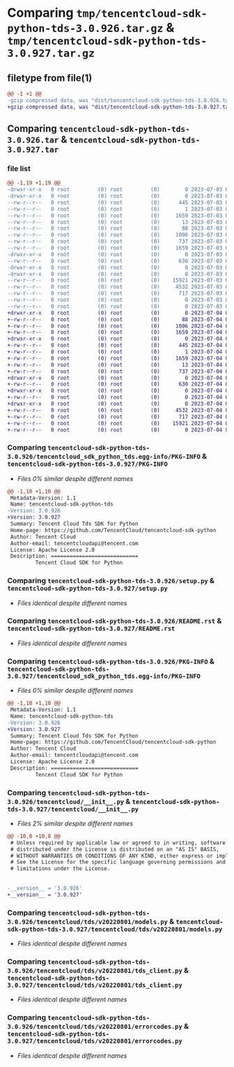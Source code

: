 # Comparing `tmp/tencentcloud-sdk-python-tds-3.0.926.tar.gz` & `tmp/tencentcloud-sdk-python-tds-3.0.927.tar.gz`

## filetype from file(1)

```diff
@@ -1 +1 @@
-gzip compressed data, was "dist/tencentcloud-sdk-python-tds-3.0.926.tar", last modified: Mon Jul  3 00:35:45 2023, max compression
+gzip compressed data, was "dist/tencentcloud-sdk-python-tds-3.0.927.tar", last modified: Tue Jul  4 00:31:07 2023, max compression
```

## Comparing `tencentcloud-sdk-python-tds-3.0.926.tar` & `tencentcloud-sdk-python-tds-3.0.927.tar`

### file list

```diff
@@ -1,19 +1,19 @@
-drwxr-xr-x   0 root         (0) root         (0)        0 2023-07-03 00:35:45.000000 tencentcloud-sdk-python-tds-3.0.926/
-drwxr-xr-x   0 root         (0) root         (0)        0 2023-07-03 00:35:45.000000 tencentcloud-sdk-python-tds-3.0.926/tencentcloud_sdk_python_tds.egg-info/
--rw-r--r--   0 root         (0) root         (0)      445 2023-07-03 00:35:45.000000 tencentcloud-sdk-python-tds-3.0.926/tencentcloud_sdk_python_tds.egg-info/SOURCES.txt
--rw-r--r--   0 root         (0) root         (0)        1 2023-07-03 00:35:45.000000 tencentcloud-sdk-python-tds-3.0.926/tencentcloud_sdk_python_tds.egg-info/dependency_links.txt
--rw-r--r--   0 root         (0) root         (0)     1659 2023-07-03 00:35:45.000000 tencentcloud-sdk-python-tds-3.0.926/tencentcloud_sdk_python_tds.egg-info/PKG-INFO
--rw-r--r--   0 root         (0) root         (0)       13 2023-07-03 00:35:45.000000 tencentcloud-sdk-python-tds-3.0.926/tencentcloud_sdk_python_tds.egg-info/top_level.txt
--rw-r--r--   0 root         (0) root         (0)       88 2023-07-03 00:35:45.000000 tencentcloud-sdk-python-tds-3.0.926/setup.cfg
--rw-r--r--   0 root         (0) root         (0)     1006 2023-07-03 00:35:45.000000 tencentcloud-sdk-python-tds-3.0.926/setup.py
--rw-r--r--   0 root         (0) root         (0)      737 2023-07-03 00:35:45.000000 tencentcloud-sdk-python-tds-3.0.926/README.rst
--rw-r--r--   0 root         (0) root         (0)     1659 2023-07-03 00:35:45.000000 tencentcloud-sdk-python-tds-3.0.926/PKG-INFO
-drwxr-xr-x   0 root         (0) root         (0)        0 2023-07-03 00:35:45.000000 tencentcloud-sdk-python-tds-3.0.926/tencentcloud/
--rw-r--r--   0 root         (0) root         (0)      630 2023-07-03 00:35:45.000000 tencentcloud-sdk-python-tds-3.0.926/tencentcloud/__init__.py
-drwxr-xr-x   0 root         (0) root         (0)        0 2023-07-03 00:35:45.000000 tencentcloud-sdk-python-tds-3.0.926/tencentcloud/tds/
-drwxr-xr-x   0 root         (0) root         (0)        0 2023-07-03 00:35:45.000000 tencentcloud-sdk-python-tds-3.0.926/tencentcloud/tds/v20220801/
--rw-r--r--   0 root         (0) root         (0)    15921 2023-07-03 00:35:45.000000 tencentcloud-sdk-python-tds-3.0.926/tencentcloud/tds/v20220801/models.py
--rw-r--r--   0 root         (0) root         (0)     4532 2023-07-03 00:35:45.000000 tencentcloud-sdk-python-tds-3.0.926/tencentcloud/tds/v20220801/tds_client.py
--rw-r--r--   0 root         (0) root         (0)      717 2023-07-03 00:35:45.000000 tencentcloud-sdk-python-tds-3.0.926/tencentcloud/tds/v20220801/errorcodes.py
--rw-r--r--   0 root         (0) root         (0)        0 2023-07-03 00:35:45.000000 tencentcloud-sdk-python-tds-3.0.926/tencentcloud/tds/v20220801/__init__.py
--rw-r--r--   0 root         (0) root         (0)        0 2023-07-03 00:35:45.000000 tencentcloud-sdk-python-tds-3.0.926/tencentcloud/tds/__init__.py
+drwxr-xr-x   0 root         (0) root         (0)        0 2023-07-04 00:31:07.000000 tencentcloud-sdk-python-tds-3.0.927/
+-rw-r--r--   0 root         (0) root         (0)       88 2023-07-04 00:31:07.000000 tencentcloud-sdk-python-tds-3.0.927/setup.cfg
+-rw-r--r--   0 root         (0) root         (0)     1006 2023-07-04 00:31:07.000000 tencentcloud-sdk-python-tds-3.0.927/setup.py
+-rw-r--r--   0 root         (0) root         (0)     1659 2023-07-04 00:31:07.000000 tencentcloud-sdk-python-tds-3.0.927/PKG-INFO
+drwxr-xr-x   0 root         (0) root         (0)        0 2023-07-04 00:31:07.000000 tencentcloud-sdk-python-tds-3.0.927/tencentcloud_sdk_python_tds.egg-info/
+-rw-r--r--   0 root         (0) root         (0)      445 2023-07-04 00:31:07.000000 tencentcloud-sdk-python-tds-3.0.927/tencentcloud_sdk_python_tds.egg-info/SOURCES.txt
+-rw-r--r--   0 root         (0) root         (0)        1 2023-07-04 00:31:07.000000 tencentcloud-sdk-python-tds-3.0.927/tencentcloud_sdk_python_tds.egg-info/dependency_links.txt
+-rw-r--r--   0 root         (0) root         (0)     1659 2023-07-04 00:31:07.000000 tencentcloud-sdk-python-tds-3.0.927/tencentcloud_sdk_python_tds.egg-info/PKG-INFO
+-rw-r--r--   0 root         (0) root         (0)       13 2023-07-04 00:31:07.000000 tencentcloud-sdk-python-tds-3.0.927/tencentcloud_sdk_python_tds.egg-info/top_level.txt
+-rw-r--r--   0 root         (0) root         (0)      737 2023-07-04 00:31:07.000000 tencentcloud-sdk-python-tds-3.0.927/README.rst
+drwxr-xr-x   0 root         (0) root         (0)        0 2023-07-04 00:31:07.000000 tencentcloud-sdk-python-tds-3.0.927/tencentcloud/
+-rw-r--r--   0 root         (0) root         (0)      630 2023-07-04 00:31:07.000000 tencentcloud-sdk-python-tds-3.0.927/tencentcloud/__init__.py
+drwxr-xr-x   0 root         (0) root         (0)        0 2023-07-04 00:31:07.000000 tencentcloud-sdk-python-tds-3.0.927/tencentcloud/tds/
+-rw-r--r--   0 root         (0) root         (0)        0 2023-07-04 00:31:07.000000 tencentcloud-sdk-python-tds-3.0.927/tencentcloud/tds/__init__.py
+drwxr-xr-x   0 root         (0) root         (0)        0 2023-07-04 00:31:07.000000 tencentcloud-sdk-python-tds-3.0.927/tencentcloud/tds/v20220801/
+-rw-r--r--   0 root         (0) root         (0)     4532 2023-07-04 00:31:07.000000 tencentcloud-sdk-python-tds-3.0.927/tencentcloud/tds/v20220801/tds_client.py
+-rw-r--r--   0 root         (0) root         (0)      717 2023-07-04 00:31:07.000000 tencentcloud-sdk-python-tds-3.0.927/tencentcloud/tds/v20220801/errorcodes.py
+-rw-r--r--   0 root         (0) root         (0)    15921 2023-07-04 00:31:07.000000 tencentcloud-sdk-python-tds-3.0.927/tencentcloud/tds/v20220801/models.py
+-rw-r--r--   0 root         (0) root         (0)        0 2023-07-04 00:31:07.000000 tencentcloud-sdk-python-tds-3.0.927/tencentcloud/tds/v20220801/__init__.py
```

### Comparing `tencentcloud-sdk-python-tds-3.0.926/tencentcloud_sdk_python_tds.egg-info/PKG-INFO` & `tencentcloud-sdk-python-tds-3.0.927/PKG-INFO`

 * *Files 0% similar despite different names*

```diff
@@ -1,10 +1,10 @@
 Metadata-Version: 1.1
 Name: tencentcloud-sdk-python-tds
-Version: 3.0.926
+Version: 3.0.927
 Summary: Tencent Cloud Tds SDK for Python
 Home-page: https://github.com/TencentCloud/tencentcloud-sdk-python
 Author: Tencent Cloud
 Author-email: tencentcloudapi@tencent.com
 License: Apache License 2.0
 Description: ============================
         Tencent Cloud SDK for Python
```

### Comparing `tencentcloud-sdk-python-tds-3.0.926/setup.py` & `tencentcloud-sdk-python-tds-3.0.927/setup.py`

 * *Files identical despite different names*

### Comparing `tencentcloud-sdk-python-tds-3.0.926/README.rst` & `tencentcloud-sdk-python-tds-3.0.927/README.rst`

 * *Files identical despite different names*

### Comparing `tencentcloud-sdk-python-tds-3.0.926/PKG-INFO` & `tencentcloud-sdk-python-tds-3.0.927/tencentcloud_sdk_python_tds.egg-info/PKG-INFO`

 * *Files 0% similar despite different names*

```diff
@@ -1,10 +1,10 @@
 Metadata-Version: 1.1
 Name: tencentcloud-sdk-python-tds
-Version: 3.0.926
+Version: 3.0.927
 Summary: Tencent Cloud Tds SDK for Python
 Home-page: https://github.com/TencentCloud/tencentcloud-sdk-python
 Author: Tencent Cloud
 Author-email: tencentcloudapi@tencent.com
 License: Apache License 2.0
 Description: ============================
         Tencent Cloud SDK for Python
```

### Comparing `tencentcloud-sdk-python-tds-3.0.926/tencentcloud/__init__.py` & `tencentcloud-sdk-python-tds-3.0.927/tencentcloud/__init__.py`

 * *Files 2% similar despite different names*

```diff
@@ -10,8 +10,8 @@
 # Unless required by applicable law or agreed to in writing, software
 # distributed under the License is distributed on an "AS IS" BASIS,
 # WITHOUT WARRANTIES OR CONDITIONS OF ANY KIND, either express or implied.
 # See the License for the specific language governing permissions and
 # limitations under the License.
 
 
-__version__ = '3.0.926'
+__version__ = '3.0.927'
```

### Comparing `tencentcloud-sdk-python-tds-3.0.926/tencentcloud/tds/v20220801/models.py` & `tencentcloud-sdk-python-tds-3.0.927/tencentcloud/tds/v20220801/models.py`

 * *Files identical despite different names*

### Comparing `tencentcloud-sdk-python-tds-3.0.926/tencentcloud/tds/v20220801/tds_client.py` & `tencentcloud-sdk-python-tds-3.0.927/tencentcloud/tds/v20220801/tds_client.py`

 * *Files identical despite different names*

### Comparing `tencentcloud-sdk-python-tds-3.0.926/tencentcloud/tds/v20220801/errorcodes.py` & `tencentcloud-sdk-python-tds-3.0.927/tencentcloud/tds/v20220801/errorcodes.py`

 * *Files identical despite different names*

